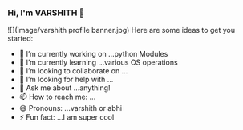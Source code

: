 ### Hi, I'm VARSHITH 👋


![](image/varshith profile banner.jpg)
Here are some ideas to get you started:

- 🔭 I’m currently working on ...python Modules
- 🌱 I’m currently learning ...various OS operations
- 👯 I’m looking to collaborate on ...
- 🤔 I’m looking for help with ...
- 💬 Ask me about ...anything!
- 📫 How to reach me: ...
- 😄 Pronouns: ...varshith or abhi
- ⚡ Fun fact: ...I am super cool


